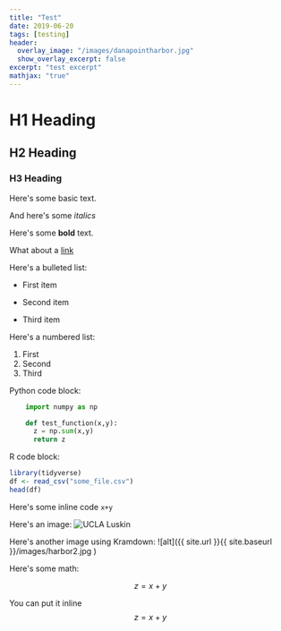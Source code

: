 ```yaml
---
title: "Test"
date: 2019-06-20
tags: [testing]
header:
  overlay_image: "/images/danapointharbor.jpg"
  show_overlay_excerpt: false
excerpt: "test excerpt"
mathjax: "true"
---
```


# H1 Heading

## H2 Heading

### H3 Heading

Here's some basic text.

And here's some *italics*

Here's some **bold** text.

What about a [link](https://github.com/jgyee)

Here's a bulleted list:
* First item
+ Second item
- Third item

Here's a numbered list:
1. First
2. Second
3. Third

Python code block:
```python
    import numpy as np

    def test_function(x,y):
      z = np.sum(x,y)
      return z
```

R code block:
```r
library(tidyverse)
df <- read_csv("some_file.csv")
head(df)
```

Here's some inline code `x+y`

Here's an image:
<img src ="{{ site.url }}{{ site.baseurl }}/images/Blog_Luskin.jpg" alt = "UCLA Luskin">

Here's another image using Kramdown:
![alt]({{ site.url }}{{ site.baseurl }}/images/harbor2.jpg )

Here's some math:

$$z=x+y$$

You can put it inline $$z=x+y$$

